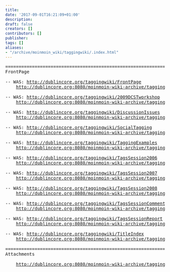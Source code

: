 ```yaml
---
title: 
date: '2017-09-01T16:21:09+01:00'
description: 
draft: false
creators: []
contributors: []
publisher: 
tags: []
aliases:
- "/archive/moinmoin_wiki/taggingwiki/.index.html"
---
```


<pre>
======================================================================
FrontPage

-- WAS: <a href="http://dublincore.org/taggingwiki/FrontPage">http://dublincore.org/taggingwiki/FrontPage</a>
    <a href="http://dublincore.org:8080/moinmoin-wiki-archive/taggingwiki/pages/FrontPage.html">http://dublincore.org:8080/moinmoin-wiki-archive/taggingwiki/pages/FrontPage.html</a>

-- WAS: <a href="http://dublincore.org/taggingwiki/2009DCSTworkshop">http://dublincore.org/taggingwiki/2009DCSTworkshop</a>
    <a href="http://dublincore.org:8080/moinmoin-wiki-archive/taggingwiki/pages/2009DCSTworkshop.html">http://dublincore.org:8080/moinmoin-wiki-archive/taggingwiki/pages/2009DCSTworkshop.html</a>

-- WAS: <a href="http://dublincore.org/taggingwiki/DiscussionIssues">http://dublincore.org/taggingwiki/DiscussionIssues</a>
    <a href="http://dublincore.org:8080/moinmoin-wiki-archive/taggingwiki/pages/DiscussionIssues.html">http://dublincore.org:8080/moinmoin-wiki-archive/taggingwiki/pages/DiscussionIssues.html</a>

-- WAS: <a href="http://dublincore.org/taggingwiki/SocialTagging">http://dublincore.org/taggingwiki/SocialTagging</a>
    <a href="http://dublincore.org:8080/moinmoin-wiki-archive/taggingwiki/pages/SocialTagging.html">http://dublincore.org:8080/moinmoin-wiki-archive/taggingwiki/pages/SocialTagging.html</a>

-- WAS: <a href="http://dublincore.org/taggingwiki/TaggingExamples">http://dublincore.org/taggingwiki/TaggingExamples</a>
    <a href="http://dublincore.org:8080/moinmoin-wiki-archive/taggingwiki/pages/TaggingExamples.html">http://dublincore.org:8080/moinmoin-wiki-archive/taggingwiki/pages/TaggingExamples.html</a>

-- WAS: <a href="http://dublincore.org/taggingwiki/TagsSession2006">http://dublincore.org/taggingwiki/TagsSession2006</a>
    <a href="http://dublincore.org:8080/moinmoin-wiki-archive/taggingwiki/pages/TagsSession2006.html">http://dublincore.org:8080/moinmoin-wiki-archive/taggingwiki/pages/TagsSession2006.html</a>

-- WAS: <a href="http://dublincore.org/taggingwiki/TagsSession2007">http://dublincore.org/taggingwiki/TagsSession2007</a>
    <a href="http://dublincore.org:8080/moinmoin-wiki-archive/taggingwiki/pages/TagsSession2007.html">http://dublincore.org:8080/moinmoin-wiki-archive/taggingwiki/pages/TagsSession2007.html</a>

-- WAS: <a href="http://dublincore.org/taggingwiki/TagsSession2008">http://dublincore.org/taggingwiki/TagsSession2008</a>
    <a href="http://dublincore.org:8080/moinmoin-wiki-archive/taggingwiki/pages/TagsSession2008.html">http://dublincore.org:8080/moinmoin-wiki-archive/taggingwiki/pages/TagsSession2008.html</a>

-- WAS: <a href="http://dublincore.org/taggingwiki/TagsSessionComments">http://dublincore.org/taggingwiki/TagsSessionComments</a>
    <a href="http://dublincore.org:8080/moinmoin-wiki-archive/taggingwiki/pages/TagsSessionComments.html">http://dublincore.org:8080/moinmoin-wiki-archive/taggingwiki/pages/TagsSessionComments.html</a>

-- WAS: <a href="http://dublincore.org/taggingwiki/TagsSessionReport">http://dublincore.org/taggingwiki/TagsSessionReport</a>
    <a href="http://dublincore.org:8080/moinmoin-wiki-archive/taggingwiki/pages/TagsSessionReport.html">http://dublincore.org:8080/moinmoin-wiki-archive/taggingwiki/pages/TagsSessionReport.html</a>

-- WAS: <a href="http://dublincore.org/taggingwiki/TitleIndex">http://dublincore.org/taggingwiki/TitleIndex</a>
    <a href="http://dublincore.org:8080/moinmoin-wiki-archive/taggingwiki/pages/TitleIndex.html">http://dublincore.org:8080/moinmoin-wiki-archive/taggingwiki/pages/TitleIndex.html</a>

======================================================================
Attachments

    <a href="http://dublincore.org:8080/moinmoin-wiki-archive/taggingwiki/attachments/20090619SudeshnaSemanticTagging.pdf">http://dublincore.org:8080/moinmoin-wiki-archive/taggingwiki/attachments/20090619SudeshnaSemanticTagging.pdf</a>
</pre>
